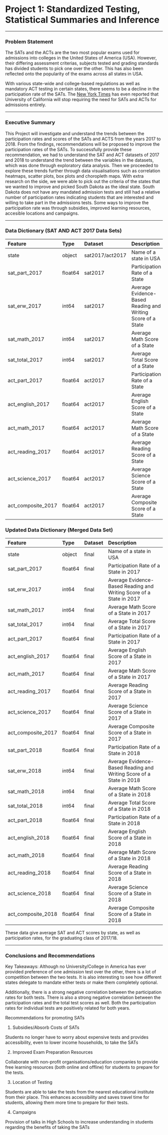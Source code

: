 # Project 1: Standardized Testing, Statistical Summaries and Inference

---

### Problem Statement

The SATs and the ACTs are the two most popular exams used for admissions into colleges in the United States of America (USA). However, their differing assessment criterias, subjects tested and grading standards has divided students to pick one over the other. This has also been reflected onto the popularity of the exams across all states in USA.

With various state-wide and college-based regulations as well as mandatory ACT testing in certain states, there seems to be a decline in the participation rate of the SATs. The [New York Times](https://www.nytimes.com/2020/05/23/us/SAT-ACT-abolish-debate-california.html) has even reported that University of California will stop requiring the need for SATs and ACTs for admissions entirely. 

---

### Executive Summary 

This Project will investigate and understand the trends between the participation rates and scores of the SATs and ACTS from the years 2017 to 2018. From the findings, recommendations will be proposed to improve the participation rates of the SATs. To successfully provide these recommendation, we had to understand the SAT and ACT datasets of 2017 and 2018 to understand the trend between the variables in the datasets, which was done through exploratory data analysis. Then we proceeded to explore these trends further through data visualisations such as correlation heatmaps, scatter plots, box plots and choropleth maps. With extra research on the side, we were able to pick out the criteria of the states that we wanted to improve and picked South Dakota as the ideal state. South Dakota does not have any mandated admission tests and still had a relative number of participation rates indicating students that are interested and willing to take part in the admissions tests. Some ways to improve the participation rate was through subsidies, improved learning resources, accesible locations and campaigns.

---

### Data Dictionary (SAT AND ACT 2017 Data Sets)

|Feature|Type|Dataset|Description|
|:---|:---|:---|:---|
|state|object|sat2017/act2017|Name of a state in USA|
|sat_part_2017|float64|sat2017|Participation Rate of a State| 
|sat_erw_2017|int64|sat2017|Average Evidence-Based Reading and Writing Score of a State| 
|sat_math_2017|int64|sat2017|Average Math Score of a State| 
|sat_total_2017|int64|sat2017|Average Total Score of a State| 
|act_part_2017|float64|act2017|Participation Rate of a State| 
|act_english_2017|float64|act2017|Average English Score of a State| 
|act_math_2017|float64|act2017|Average Math Score of a State| 
|act_reading_2017|float64|act2017|Average Reading Score of a State| 
|act_science_2017|float64|act2017|Average Science Score of a State|
|act_composite_2017|float64|act2017|Average Composite Score of a State|

### Updated Data Dictionary (Merged Data Set)

|Feature|Type|Dataset|Description|
|:---|:---|:---|:---|
|state|object|final|Name of a state in USA|
|sat_part_2017|float64|final|Participation Rate of a State in 2017| 
|sat_erw_2017|int64|final|Average Evidence-Based Reading and Writing Score of a State in 2017| 
|sat_math_2017|int64|final|Average Math Score of a State in 2017| 
|sat_total_2017|int64|final|Average Total Score of a State in 2017| 
|act_part_2017|float64|final|Participation Rate of a State in 2017| 
|act_english_2017|float64|final|Average English Score of a State in 2017| 
|act_math_2017|float64|final|Average Math Score of a State in 2017| 
|act_reading_2017|float64|final|Average Reading Score of a State in 2017| 
|act_science_2017|float64|final|Average Science Score of a State in 2017|
|act_composite_2017|float64|final|Average Composite Score of a State in 2017|
|sat_part_2018|float64|final|Participation Rate of a State in 2018| 
|sat_erw_2018|int64|final|Average Evidence-Based Reading and Writing Score of a State in 2018| 
|sat_math_2018|int64|final|Average Math Score of a State in 2018| 
|sat_total_2018|int64|final|Average Total Score of a State in 2018| 
|act_part_2018|float64|final|Participation Rate of a State in 2018| 
|act_english_2018|float64|final|Average English Score of a State in 2018| 
|act_math_2018|float64|final|Average Math Score of a State in 2018| 
|act_reading_2018|float64|final|Average Reading Score of a State in 2018| 
|act_science_2018|float64|final|Average Science Score of a State in 2018|
|act_composite_2018|float64|final|Average Composite Score of a State in 2018|

These data give average SAT and ACT scores by state, as well as participation rates, for the graduating class of 2017/18.

---

### Conclusions and Recommendations

Key Takeaways: 
Although no University/College in America has ever provided preference of one admission test over the other, there is a lot of competition between the two tests. It is also interesting to see how different states delegate to mandate either tests or make them completely optional. 

Additionally, there is a strong negative correlation between the participation rates for both tests. There is also a strong negative correlation between the participation rates and the total test scores as well. Both the participation rates for individual tests are positively related for both years. 

Recommendations for promoting SATs

1. Subsidies/Absorb Costs of SATs

Students no longer have to worry about expensive tests and provides accessibility, even to lower income households, to take the SATs

2. Improved Exam Preparation Resources

Collaborate with non-profit organisations/education companies to provide free learning resources (both online and offline) for students to prepare for the tests.

3. Location of Testing

Students are able to take the tests from the nearest educational institute from their place. This enhances accessibility and saves travel time for students, allowing them more time to prepare for their tests. 

4. Campaigns

Provision of talks in High Schools to increase understanding in students regarding the benefits of taking the SATs
